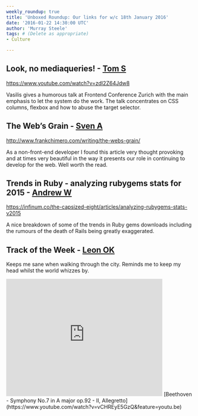 ```yaml
---
weekly_roundup: true
title: 'Unboxed Roundup: Our links for w/c 18th January 2016'
date: '2016-01-22 14:30:00 UTC'
author: 'Murray Steele'
tags: # (Delete as appropriate)
- Culture

---
```


## Look, no mediaqueries! - [Tom S](/people#tom-sabin)

https://www.youtube.com/watch?v=zdI2Z64Jdw8

Vasilis gives a humorous talk at Frontend Conference Zurich with the main emphasis to let the system do the work. The talk concentrates on CSS columns, flexbox and how to abuse the target selector.

## The Web’s Grain - [Sven A](/people#sven-agnew)

http://www.frankchimero.com/writing/the-webs-grain/

As a non-front-end developer I found this article very thought provoking and at times very beautiful in the way it presents our role in continuing to develop for the web. Well worth the read.

## Trends in Ruby - analyzing rubygems stats for 2015 - [Andrew W](/people#andrew-white)

https://infinum.co/the-capsized-eight/articles/analyzing-rubygems-stats-v2015

A nice breakdown of some of the trends in Ruby gems downloads including the rumours of the death of Rails being greatly exaggerated.

## Track of the Week - [Leon OK](/people#leon-odey-knight)

Keeps me sane when walking through the city. Reminds me to keep my head whilst the world whizzes by.

<iframe width="420" height="315" src="https://www.youtube.com/embed/vCHREyE5GzQ" frameborder="0" allowfullscreen></iframe>
[Beethoven - Symphony No.7 in A major op.92 - II, Allegretto](https://www.youtube.com/watch?v=vCHREyE5GzQ&feature=youtu.be)
